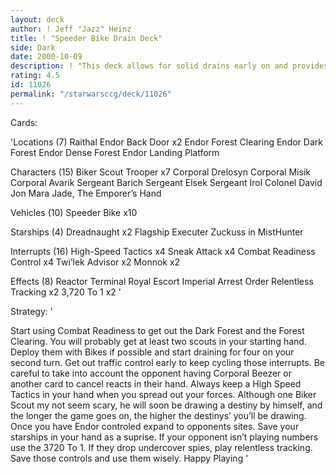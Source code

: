 ```yaml
---
layout: deck
author: ! Jeff "Jazz" Heinz
title: ! "Speeder Bike Drain Deck"
side: Dark
date: 2000-10-09
description: ! "This deck allows for solid drains early on and provides the backbone to keep them alive."
rating: 4.5
id: 11026
permalink: "/starwarsccg/deck/11026"
---
```

Cards: 

'Locations (7)
Raithal
Endor Back Door x2
Endor Forest Clearing
Endor Dark Forest
Endor Dense Forest
Endor Landing Platform

Characters (15)
Biker Scout Trooper x7
Corporal Drelosyn
Corporal Misik
Corporal Avarik
Sergeant Barich
Sergeant Elsek
Sergeant Irol
Colonel David Jon
Mara Jade, The Emporer’s Hand

Vehicles (10)
Speeder Bike x10

Starships (4)
Dreadnaught x2
Flagship Executer
Zuckuss in MistHunter

Interrupts (16)
High-Speed Tactics x4
Sneak Attack x4
Combat Readiness
Control x4
Twi’lek Advisor x2
Monnok x2

Effects (8)
Reactor Terminal
Royal Escort
Imperial Arrest Order
Relentless Tracking x2
3,720 To 1 x2 '

Strategy: '

Start using Combat Readiness to get out the Dark Forest and the Forest Clearing. You will probably get at least two scouts in your starting hand. Deploy them with Bikes if possible and start draining for four on your second turn. Get out traffic control early to keep cycling those interrupts. Be careful to take into account the opponent having Corporal Beezer or another card to cancel reacts in their hand. Always keep a High Speed Tactics in your hand when you spread out your forces. Although one Biker Scout my not seem scary, he will soon be drawing a destiny by himself, and the longer the game goes on, the higher the destinys’ you’ll be drawing. Once you have Endor controled expand to opponents sites. Save your starships in your hand as a suprise. If your opponent isn’t playing numbers use the 3720 To 1. If they drop undercover spies, play relentless tracking. Save those controls and use them wisely. Happy Playing '
